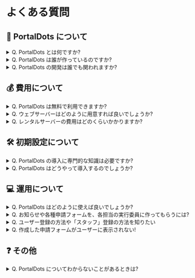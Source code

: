 # よくある質問

## 🤔 PortalDots について <a href="#portaldots-nitsuite" id="portaldots-nitsuite"></a>

<details>

<summary>Q. PortalDots とは何ですか?</summary>

**A. 学園祭の運営をサポートする、学園祭実行委員会向けのウェブシステムです。**

具体的には、こんなことができます（一例）。

* 学園祭に参加するサークルの方へお知らせメールを一斉配信できます
* 各種申請(参加登録、利用ブースの希望調査、車両入構申請など)の受付をオンラインで行うことができます
* 各種申請フォームは、Google フォームのように直感的に作成できます
* ウェブシステムには学生のみがユーザー登録・ログインできるため、セキュリティを確保できます
* それぞれの参加サークルが利用する教室・ブースなどの場所を管理できます

</details>

<details>

<summary>Q. PortalDots は誰が作っているのですか?</summary>

**A. 開発は東京理科大学の学園祭実行委員経験者が主導するボランティアの開発チームによって行っています。**

PortalDots は元々、学園祭実行委員会の内部で構築したウェブシステムでした。このウェブシステムを多くの学園祭に使っていただきたいと思い、PortalDots という名前で一般公開することにしました。

</details>

<details>

<summary>Q. PortalDots の開発は誰でも関われますか?</summary>

**A. はい、大歓迎です！**

PortalDots のプログラムは [GitHub 上で公開](https://github.com/portaldots/PortalDots)しています。

技術的な話になりますが、要望やバグ報告の Issue やプログラム改修依頼の Pull Request という形で PortalDots の開発に貢献していただけます。

</details>

## 💰 費用について <a href="#nitsuite" id="nitsuite"></a>

<details>

<summary>Q. PortalDots は無料で利用できますか?</summary>

**A. はい、PortalDots のソフトウェア本体は無料で利用できます。ただし、PortalDots を利用するには別途ウェブサーバーが必要です。**

PortalDots は無料で提供しており、どなたでも自由にご利用いただけます。ただし、PortalDots 開発チームが提供するのはPortalDots のプログラムコードのみとなります。実際に PortalDots を利用するには、PortalDots をインストールするためのウェブサーバーが必要です。これは、WordPress などと同様の仕組みです。

</details>

<details>

<summary>Q. ウェブサーバーはどのように用意すれば良いでしょうか?</summary>

**A. PortalDots は一般的な「WordPress 対応レンタルサーバー」に対応しています。**

PortalDots は WordPress に対応したレンタルサーバーにインストールすることができます。具体的には、PHP 7.3 以上かつ MySQL 5.7 以上を搭載したサーバーに対応しています。

</details>

<details>

<summary>Q. レンタルサーバーの費用はどのくらいかかりますか?</summary>

**A. 年間 5,000 円〜10,000 円程度のサービスが多いと思います。**

PortalDots をインストール可能なレンタルサーバー（PHP 7.3 以上、MySQL 5.7 以上を搭載）の価格帯は、おおむねこの金額になるかと思います。

なお、同じレンタルサーバーサービスであっても、一番価格が低いプランでは PortalDots を利用できないことがありますのでご注意ください。

</details>

## 🛠 初期設定について <a href="#nitsuite" id="nitsuite"></a>

<details>

<summary>Q. PortalDots の導入に専門的な知識は必要ですか?</summary>

**A. あまりパソコンに詳しくない場合は、パソコンに詳しい人に導入を頼んでみてください。**

PortalDots は、「登録したらすぐ使えるサービス」ではありません。レンタルサーバーの契約、FTP ソフトの利用方法などにおいて、ある程度 IT に関する知識が必要になります。

とはいえ、プログラミングの知識は必要ありません。[セットアップ方法のマニュアル](setup/install/)では、手順通りに作業を行うことで PortalDots を導入することができるよう、できる限り詳細に説明しています。

</details>

<details>

<summary>Q. PortalDots はどうやって導入するのでしょうか?</summary>

**A. PortalDots に対応したレンタルサーバーを契約し、そのサーバーにインストールすることで導入できます。**

参考として、PortalDots 公式サイトでは[ロリポップ！レンタルサーバー](setup/install/lolipop/)、[コアサーバー](setup/install/coreserver/)に PortalDots をインストールする方法を紹介しています。

また、これら以外のレンタルサーバーでも、おおむね下記の方法で PortalDots をインストールすることができます。

1. PHP 7.3 以上、MySQL 5.7 以上、Apache (または LiteSpeed) に対応したサーバーを用意する
2. サーバー提供会社のマニュアルを参考に、メールサーバーやデータベースサーバーの設定（ホスト名、パスワード、ポート番号など）を確認する
3. [PortalDots をダウンロード](https://www.portaldots.com/download/) し、ZIP ファイルを展開する
4. FTP ソフトなどを利用して PortalDots をサーバーへアップロードする
5. アップロードした PortalDots の URL にアクセスし、表示されるインストーラーの指示に従う
6. インストールが完了したら、メール配信を利用できるように CRON の設定をする (レンタルサーバー会社によって設定方法が異なります。詳細は [PortalDots の LINE 公式アカウント](https://lin.ee/aeee9s9) までお問い合わせください)

</details>

## 💻 運用について <a href="#nitsuite" id="nitsuite"></a>

<details>

<summary>Q. PortalDots はどのように使えば良いでしょうか?</summary>

**A. まずは、各サークルの学園祭担当者に PortalDots のユーザー登録をしてもらいましょう。**

PortalDots を使ってお知らせメールを配信したり、各種申請を受け付けたりするには、各サークルの方に PortalDots へのユーザー登録をしていただく必要があります。

ユーザー登録では学籍番号の入力が必要なため、学外のユーザーが学園祭に参加登録することを防ぐことができます。また、ユーザー登録していただいたユーザーに対してお知らせメールを配信したり、各種申請フォームへの入力をお願いしたりすることができます。

</details>

<details>

<summary>Q. お知らせや各種申請フォームを、各担当の実行委員に作ってもらうには?</summary>

**A. 実行委員の方にも PortalDots のユーザー登録をしてもらいましょう。**

お知らせや各種申請フォームの作成は、PortalDots の「スタッフモード」で行うことができます。

まずは実行委員に PortalDots のユーザー登録をしてもらいます。その後、管理者ユーザーがそのユーザーを「スタッフ」として登録することで、PortalDots の「スタッフモード」が利用可能になります。

</details>

<details>

<summary>Q. ユーザー登録の方法や「スタッフ」登録の方法を知りたい</summary>

**A. 「**[**PortalDots のユーザー登録をしてもらう**](setup/user-registration.md)**」ページをご覧ください。**

</details>

<details>

<summary>Q. 作成した申請フォームがユーザーに表示されない!</summary>

**A. 下記をご確認ください。**

* **申請フォームに回答できるのは、「登録受理状況」が「受理」となっている企画のみです。**
  * 企画参加登録の受付方法や「登録受理状況」を変更する方法は、「[PortalDots を使って企画参加登録を受け付ける](features/circle-registration.md)」ページに記載しています。
* **申請フォームは公開状態になっていますか?**
  * 申請フォームは、ユーザーに対して公開するかどうかを設定できます。申請フォームの設定をご確認ください。

</details>

## ❓ その他 <a href="#sono" id="sono"></a>

<details>

<summary>Q. PortalDots についてわからないことがあるときは?</summary>

**A. PortalDots 開発チームまでお気軽にお問い合わせください！**

[PortalDots の LINE 公式アカウント](https://lin.ee/aeee9s9) では、PortalDots のセットアップ方法や利用方法に関する質問を受け付けております(無料)。ぜひご活用ください。

※PortalDots 開発チームはボランティアによる活動です。LINE でのサポートは解決を保証するものではありません。予めご了承ください。

</details>
